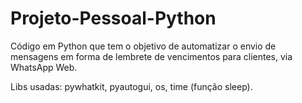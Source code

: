 # Projeto-Pessoal-Python
Código em Python que tem o objetivo de automatizar o envio de mensagens em forma de lembrete de vencimentos para clientes, via WhatsApp Web.

Libs usadas: 
pywhatkit, pyautogui, os, time (função sleep).
